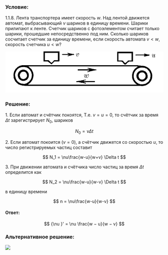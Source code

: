 ###  Условие:

$1.1.8.$ Лента транспортера имеет скорость $w$. Над лентой движется автомат, выбрасывающий $\nu$ шариков в единицу времени. Шарики прилипают к ленте. Счетчик шариков с фотоэлементом считает только шарики, прошедшие непосредственно под ним. Сколько шариков сосчитает счетчик за единицу времени, если скорость автомата $v < w$, скорость счетчика $u < w$?

![ К задаче 1.1.8 |893x233, 42%](../../img/1.1.8/statement.png)

###  Решение:

1\. Если автомат и счётчик покоятся, T.e. $v=u=0$, то счётчик за время $\Delta t$ зарегистрирует $N_0$, шариков

$$
N_0 = \nu\Delta t
$$

2\. Если автомат покоится ($v = 0$), a счётчик движется со скоростью $u$, то число регистрируемых частиц составит

$$
N_1 = \nu\frac{w-u}{w+v} \Delta t
$$

3\. При движении автомата и счётчика число частиц за время $\Delta t$ определится как

$$
N_2 = \nu\frac{w-u}{w-v} \Delta t
$$

в единицу времени

$$
n = \nu\frac{w-u}{w-v}
$$

#### Ответ:

$$
{\nu }' = \nu \frac{w − u}{w − v}
$$

###  Альтернативное решение:

![](https://www.youtube.com/embed/8D0V8NqOu-g)